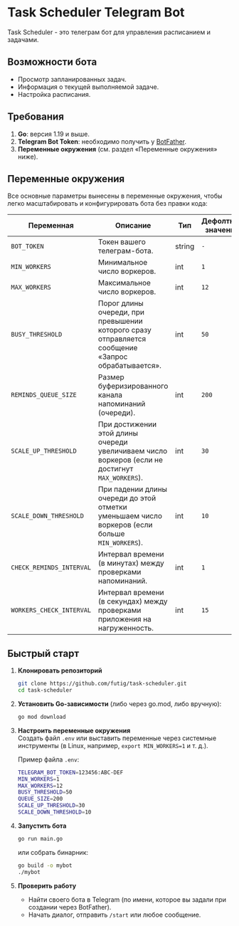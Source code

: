 # Task Scheduler Telegram Bot

Task Scheduler - это телеграм бот для управления расписанием и задачами. 

## Возможности бота

- Просмотр запланированных задач.
- Информация о текущей выполняемой задаче.
- Настройка расписания.

## Требования

1. **Go**: версия 1.19 и выше.
2. **Telegram Bot Token**: необходимо получить у [BotFather](https://t.me/BotFather).
3. **Переменные окружения** (см. раздел «Переменные окружения» ниже).

## Переменные окружения

Все основные параметры вынесены в переменные окружения, чтобы легко масштабировать и конфигурировать бота без правки кода:

| Переменная              | Описание                                                                                         | Тип   | Дефолтное значение      |
|-------------------------|--------------------------------------------------------------------------------------------------|-------|-------------|
| `BOT_TOKEN`    | Токен вашего телеграм-бота.                                                                      | string| `-`|
| `MIN_WORKERS`           | Минимальное число воркеров.                                                                      | int   | `1`         |
| `MAX_WORKERS`           | Максимальное число воркеров.                                                                     | int   | `12`        |
| `BUSY_THRESHOLD`        | Порог длины очереди, при превышении которого сразу отправляется сообщение «Запрос обрабатывается».| int   | `50`        |
| `REMINDS_QUEUE_SIZE`            | Размер буферизированного канала напоминаний (очереди).                                                 | int   | `200`       |
| `SCALE_UP_THRESHOLD`    | При достижении этой длины очереди увеличиваем число воркеров (если не достигнут `MAX_WORKERS`).   | int   | `30`        |
| `SCALE_DOWN_THRESHOLD`  | При падении длины очереди до этой отметки уменьшаем число воркеров (если больше `MIN_WORKERS`).   | int   | `10`        |
| `CHECK_REMINDS_INTERVAL`  | Интервал времени (в минутах) между проверками напоминаний.   | int   | `1`        |
| `WORKERS_CHECK_INTERVAL`  | Интервал времени (в секундах) между проверками приложения на нагруженность.   | int   | `15`        |

## Быстрый старт

1. **Клонировать репозиторий**  
   ```bash
   git clone https://github.com/futig/task-scheduler.git
   cd task-scheduler
   ```

2. **Установить Go-зависимости** (либо через go.mod, либо вручную):  
   ```bash
   go mod download
   ```

3. **Настроить переменные окружения**  
   Создать файл `.env` или выставить переменные через системные инструменты (в Linux, например, `export MIN_WORKERS=1` и т. д.).  

   Пример файла `.env`:
   ```bash
   TELEGRAM_BOT_TOKEN=123456:ABC-DEF
   MIN_WORKERS=1
   MAX_WORKERS=12
   BUSY_THRESHOLD=50
   QUEUE_SIZE=200
   SCALE_UP_THRESHOLD=30
   SCALE_DOWN_THRESHOLD=10
   ```

4. **Запустить бота**  
   ```bash
   go run main.go
   ```
   или собрать бинарник:
   ```bash
   go build -o mybot
   ./mybot
   ```

5. **Проверить работу**  
   - Найти своего бота в Telegram (по имени, которое вы задали при создании через BotFather).
   - Начать диалог, отправить `/start` или любое сообщение.  
